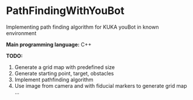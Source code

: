 # PathFindingWithYouBot
Implementing path finding algorithm for KUKA youBot in known environment

**Main programming language:**  C++


**TODO:**
1. Generate a grid map with predefined size
2. Generate starting point, target, obstacles
3. Implement pathfinding algorithm
4. Use image from camera and with fiducial markers to generate grid map
...